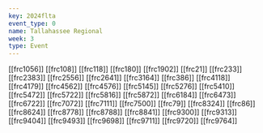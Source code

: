 ```yaml
---
key: 2024flta
event_type: 0
name: Tallahassee Regional
week: 3
type: Event
---
```

[[frc1056]]
[[frc108]]
[[frc118]]
[[frc180]]
[[frc1902]]
[[frc21]]
[[frc233]]
[[frc2383]]
[[frc2556]]
[[frc2641]]
[[frc3164]]
[[frc386]]
[[frc4118]]
[[frc4179]]
[[frc4562]]
[[frc4576]]
[[frc5145]]
[[frc5276]]
[[frc5410]]
[[frc5472]]
[[frc5722]]
[[frc5816]]
[[frc5872]]
[[frc6184]]
[[frc6473]]
[[frc6722]]
[[frc7072]]
[[frc7111]]
[[frc7500]]
[[frc79]]
[[frc8324]]
[[frc86]]
[[frc8624]]
[[frc8778]]
[[frc8788]]
[[frc8841]]
[[frc9300]]
[[frc9313]]
[[frc9404]]
[[frc9493]]
[[frc9698]]
[[frc9711]]
[[frc9720]]
[[frc9764]]
